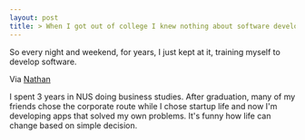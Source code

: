```yaml
---
layout: post
title: > When I got out of college I knew nothing about software development. My entire college education prepared me to be a Chemical Engineer, but now I wanted to start a software company.
---
```

So every night and weekend, for years, I just kept at it, training myself to develop software.

Via [Nathan][0]

I spent 3 years in NUS doing business studies. After graduation, many of my friends chose the corporate route while I chose startup life and now I'm developing apps that solved my own problems. It's funny how life can change based on simple decision.


[0]: http://feedproxy.google.com/%7Er/svbtle/%7E3/lX1TYvcrG7o/downward